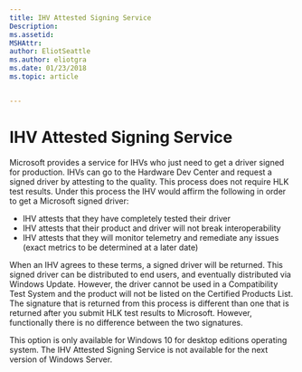 ```yaml
---
title: IHV Attested Signing Service
Description: 
ms.assetid: 
MSHAttr: 
author: EliotSeattle
ms.author: eliotgra
ms.date: 01/23/2018
ms.topic: article


---
```


# IHV Attested Signing Service

Microsoft provides a service for IHVs who just need to get a driver signed for production. IHVs can go to the Hardware Dev Center and request a signed driver by attesting to the quality. This process does not require HLK test results. Under this process the IHV would affirm the following in order to get a Microsoft signed driver:

-   IHV attests that they have completely tested their driver
-   IHV attests that their product and driver will not break interoperability
-   IHV attests that they will monitor telemetry and remediate any issues (exact metrics to be determined at a later date)

When an IHV agrees to these terms, a signed driver will be returned. This signed driver can be distributed to end users, and eventually distributed via Windows Update. However, the driver cannot be used in a Compatibility Test System and the product will not be listed on the Certified Products List. The signature that is returned from this process is different than one that is returned after you submit HLK test results to Microsoft. However, functionally there is no difference between the two signatures.

This option is only available for Windows 10 for desktop editions operating system. The IHV Attested Signing Service is not available for the next version of Windows Server.



 

 
